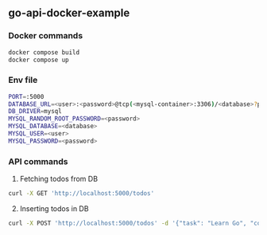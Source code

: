 ## go-api-docker-example

### Docker commands

```bash
docker compose build
docker compose up
```

### Env file

```bash
PORT=:5000
DATABASE_URL=<user>:<password>@tcp(<mysql-container>:3306)/<database>?parseTime=true
DB_DRIVER=mysql
MYSQL_RANDOM_ROOT_PASSWORD=<password>
MYSQL_DATABASE=<database>
MYSQL_USER=<user>
MYSQL_PASSWORD=<password>
```

### API commands

1. Fetching todos from DB

```bash
curl -X GET 'http://localhost:5000/todos'
```

2. Inserting todos in DB

```bash
curl -X POST 'http://localhost:5000/todos' -d '{"task": "Learn Go", "completed": false}'
```
